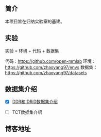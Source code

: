 
## 简介
本项目旨在归纳实验室的基建。


## 实验
实验 = 环境 + 代码 + 数据集

代码：https://github.com/open-mmlab
环境：https://github.com/zhaoyang97/envs
数据集：https://github.com/zhaoyang97/datasets


## 数据集介绍

* [x] [DDR和IDRiD数据集介绍](docs/ddr&idrid.md)
* [ ] TCT数据集介绍


## 博客地址
